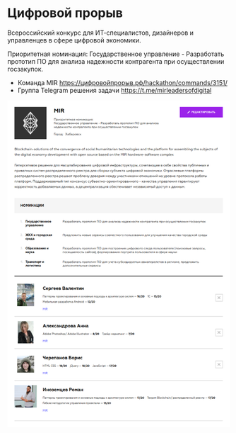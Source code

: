 # Цифровой прорыв
Всероссийский конкурс для ИТ-специалистов, дизайнеров и управленцев в сфере цифровой экономики. 

Приоритетная номинация: Государственное управление - Разработать прототип ПО для анализа надежности контрагента при осуществлении госзакупок.

* Команда MIR https://цифровойпрорыв.рф/hackathon/commands/3151/
* Группа Telegram решения задачи https://t.me/mirleadersofdigital

![mir_command](https://github.com/mir-one/leadersofdigital/raw/master/mir_command.png)
